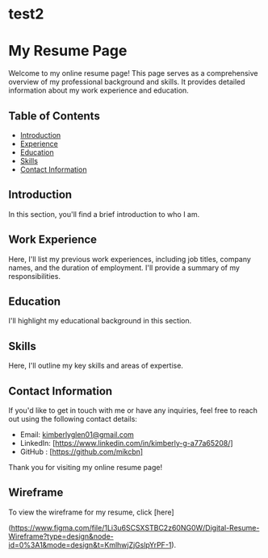 # test2
 # My Resume Page

Welcome to my online resume page! This page serves as a comprehensive overview of my professional background and skills. It provides detailed information about my work experience and education.

## Table of Contents
- [Introduction](#introduction)
- [Experience](#experience)
- [Education](#education)
- [Skills](#skills)
- [Contact Information](#contact-information)

## Introduction
In this section, you'll find a brief introduction to who I am. 

## Work Experience
Here, I'll list my previous work experiences, including job titles, company names, and the duration of employment. I'll provide a summary of my responsibilities.

## Education
I'll highlight my educational background in this section.

## Skills
Here, I'll outline my key skills and areas of expertise.
## Contact Information
If you'd like to get in touch with me or have any inquiries, feel free to reach out using the following contact details:
- Email: kimberlyglen01@gmail.com
- LinkedIn: [https://www.linkedin.com/in/kimberly-g-a77a65208/]
- GitHub : [https://github.com/mikcbn]

Thank you for visiting my online resume page!


## Wireframe
To view the wireframe for my resume, click [here]

(https://www.figma.com/file/1Li3u6SCSXSTBC2z60NG0W/Digital-Resume-Wireframe?type=design&node-id=0%3A1&mode=design&t=KmlhwjZjGslpYrPF-1).


